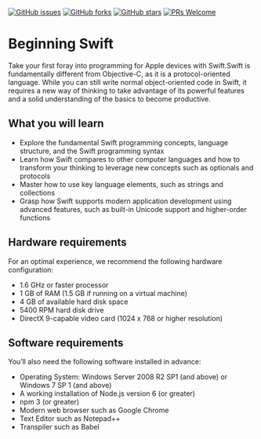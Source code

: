 [![GitHub issues](https://img.shields.io/github/issues/TrainingByPackt/Beginning-Swift-eLearning.svg)](https://github.com/TrainingByPackt/Beginning-Swift-eLearning/issues)
[![GitHub forks](https://img.shields.io/github/forks/TrainingByPackt/Beginning-Swift-eLearning.svg)](https://github.com/TrainingByPackt/Beginning-Swift-eLearning/network)
[![GitHub stars](https://img.shields.io/github/stars/TrainingByPackt/Beginning-Swift-eLearning.svg)](https://github.com/TrainingByPackt/Beginning-Swift-eLearning/stargazers)
[![PRs Welcome](https://img.shields.io/badge/PRs-welcome-brightgreen.svg)](https://github.com/TrainingByPackt/Beginning-Swift-eLearning/pulls)

# Beginning Swift
Take your first foray into programming for Apple devices with Swift.Swift is fundamentally different from Objective-C, as it is a protocol-oriented language. While you can still write normal object-oriented code in Swift, it requires a new way of thinking to take advantage of its powerful features and a solid understanding of the basics to become productive.
## What you will learn
* Explore the fundamental Swift programming concepts, language structure, and the Swift programming syntax
* Learn how Swift compares to other computer languages and how to transform your thinking to leverage new concepts such as optionals and protocols
* Master how to use key language elements, such as strings and collections
* Grasp how Swift supports modern application development using advanced features, such as built-in Unicode support and higher-order functions
## Hardware requirements
For an optimal experience, we recommend the following hardware configuration:
* 1.6 GHz or faster processor
* 1 GB of RAM (1.5 GB if running on a virtual machine)
* 4 GB of available hard disk space
* 5400 RPM hard disk drive
* DirectX 9-capable video card (1024 x 768 or higher resolution)
## Software requirements
You’ll also need the following software installed in advance:
* Operating System: Windows Server 2008 R2 SP1 (and above) or Windows 7 SP 1 (and above)
* A working installation of Node.js version 6 (or greater)
* npm 3 (or greater)
* Modern web browser such as Google Chrome
* Text Editor such as Notepad++
* Transpiler such as Babel





